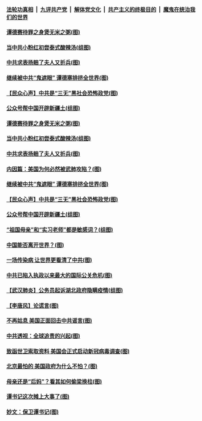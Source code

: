 

####  [法轮功真相](../../../../basic/blob/master/README.md?t=04200130) &nbsp;|&nbsp; [九评共产党](../../../../9ping.md/blob/master/README.md?t=04200130) &nbsp;|&nbsp; [解体党文化](../../../../jtdwh.md/blob/master/README.md?t=04200130)  &nbsp;|&nbsp; [共产主义的终极目的](../../../../gczydzjmd.md/blob/master/README.md?t=04200130) &nbsp;|&nbsp; [魔鬼在统治我们的世界](../../../../mgztzwmdsj.md/blob/master/README.md?t=04200130) 

#### [谭德赛待罪之身煲无米之粥(图)](../pages/p4/930283.md?t=04200130) 

#### [当中共小粉红初尝泰式酸辣汤(组图)](../pages/p4/930274.md?t=04200130) 

#### [中共求表扬赔了夫人又折兵(图)](../pages/p4/930280.md?t=04200130) 

#### [继续被中共“鬼遮眼” 谭德塞排挤全世界(图)](../pages/p4/930295.md?t=04200130) 

#### [【民众心声】中共是“三无”黑社会恐怖政党(图)](../pages/p4/930102.md?t=04200130) 

#### [公众号帮中国开辟新疆土(组图)](../pages/p4/930198.md?t=04200130) 

#### [谭德赛待罪之身煲无米之粥(图)](../pages/p4/930283.md?t=04200130) 

#### [当中共小粉红初尝泰式酸辣汤(组图)](../pages/p4/930274.md?t=04200130) 

#### [中共求表扬赔了夫人又折兵(图)](../pages/p4/930280.md?t=04200130) 

#### [内因篇：美国为何必然被武肺攻陷？(图)](../pages/p4/930194.md?t=04200130) 

#### [继续被中共“鬼遮眼” 谭德塞排挤全世界(图)](../pages/p4/930295.md?t=04200130) 

#### [【民众心声】中共是“三无”黑社会恐怖政党(图)](../pages/p4/930102.md?t=04200130) 

#### [公众号帮中国开辟新疆土(组图)](../pages/p4/930198.md?t=04200130) 

#### [“祖国母亲”和“实习老师”都是敏感词？(组图)](../pages/p4/930197.md?t=04200130) 

#### [中国能否离开世界？(图)](../pages/p4/930195.md?t=04200130) 

#### [一场传染病 让世界更看清了中共(图)](../pages/p4/930090.md?t=04200130) 

#### [中共已陷入执政以来最大的国际公关危机(图)](../pages/p4/930191.md?t=04200130) 

#### [【武汉肺炎】公务员起诉湖北政府隐瞒疫情(组图)](../pages/p4/930192.md?t=04200130) 

#### [【李唐风】论谎言(图)](../pages/p4/930185.md?t=04200130) 

#### [不再姑息 美国正面回击中共谣言(图)](../pages/p4/930081.md?t=04200130) 

#### [中共透视：全球追责的兴起(图)](../pages/p4/930078.md?t=04200130) 

#### [致函世卫索取资料 美国会正式启动新冠病毒调查(图)](../pages/p4/930079.md?t=04200130) 

#### [北京最怕的 美国政府为什么不怕？(图)](../pages/p4/930073.md?t=04200130) 

#### [母亲还是“后妈”？看其如何偷梁换柱(图)](../pages/p4/930063.md?t=04200130) 

#### [谭书记这次摊上大事了(图)](../pages/p4/930080.md?t=04200130) 

#### [妙文：保卫谭书记(图)](../pages/p4/929988.md?t=04200130) 

